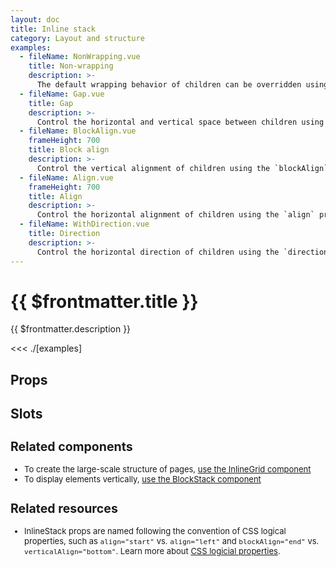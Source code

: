 ```yaml
---
layout: doc
title: Inline stack
category: Layout and structure
examples:
  - fileName: NonWrapping.vue
    title: Non-wrapping
    description: >-
      The default wrapping behavior of children can be overridden using the `wrap` prop.
  - fileName: Gap.vue
    title: Gap
    description: >-
      Control the horizontal and vertical space between children using the `gap` prop. The `gap` prop supports responsive spacing with the [Breakpoints tokens](https://polaris.shopify.com/tokens/breakpoints).
  - fileName: BlockAlign.vue
    frameHeight: 700
    title: Block align
    description: >-
      Control the vertical alignment of children using the `blockAlign` prop.
  - fileName: Align.vue
    frameHeight: 700
    title: Align
    description: >-
      Control the horizontal alignment of children using the `align` prop.
  - fileName: WithDirection.vue
    title: Direction
    description: >-
      Control the horizontal direction of children using the `direction` prop. The `direction` prop supports responsive spacing with the [Breakpoints tokens](https://polaris.shopify.com/tokens/breakpoints).
---
```


# {{ $frontmatter.title }}

<Lede>

{{ $frontmatter.description }}

</Lede>

<Examples>

<<< ./[examples]

</Examples>

## Props

<PropsTable />

## Slots

<SlotsTable />

<div style="font-size: 0.8125rem">

## Related components

- To create the large-scale structure of pages, [use the InlineGrid component](/components/InlineGrid)
- To display elements vertically, [use the BlockStack component](/components/BlockStack)

## Related resources

- InlineStack props are named following the convention of CSS logical properties, such as `align="start"` vs. `align="left"` and `blockAlign="end"` vs. `verticalAlign="bottom"`. Learn more about [CSS logicial properties](https://developer.mozilla.org/en-US/docs/Web/CSS/CSS_Logical_Properties).

</div>
